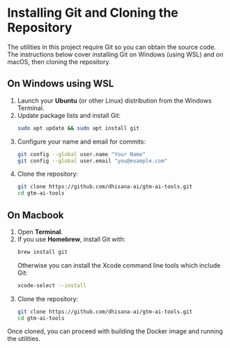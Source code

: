 # Installing Git and Cloning the Repository

The utilities in this project require Git so you can obtain the source code. The instructions below cover installing Git on Windows (using WSL) and on macOS, then cloning the repository.

## On Windows using WSL

1. Launch your **Ubuntu** (or other Linux) distribution from the Windows Terminal.
2. Update package lists and install Git:
   ```bash
   sudo apt update && sudo apt install git
   ```
3. Configure your name and email for commits:
   ```bash
   git config --global user.name "Your Name"
   git config --global user.email "you@example.com"
   ```
4. Clone the repository:
   ```bash
   git clone https://github.com/dhisana-ai/gtm-ai-tools.git
   cd gtm-ai-tools
   ```

## On Macbook

1. Open **Terminal**.
2. If you use **Homebrew**, install Git with:
   ```bash
   brew install git
   ```
   Otherwise you can install the Xcode command line tools which include Git:
   ```bash
   xcode-select --install
   ```
3. Clone the repository:
   ```bash
   git clone https://github.com/dhisana-ai/gtm-ai-tools.git
   cd gtm-ai-tools
   ```

Once cloned, you can proceed with building the Docker image and running the utilities.
